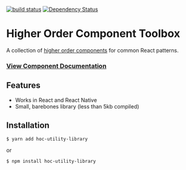 [![build status](https://secure.travis-ci.org/survivejs/react-component-boilerplate.svg)](http://travis-ci.org/survivejs/react-component-boilerplate) [![Dependency Status](https://david-dm.org/survivejs/react-component-boilerplate.svg)](https://david-dm.org/survivejs/react-component-boilerplate)

# Higher Order Component Toolbox

A collection of [higher order components](https://reactjs.org/docs/higher-order-components.html) for common React patterns.

### [View Component Documentation](https://mattfwood.github.io/hoc-toolbox/)

## Features

- Works in React and React Native
- Small, barebones library (less than 5kb compiled)

## Installation

```
$ yarn add hoc-utility-library
```
or
```
$ npm install hoc-utility-library
```